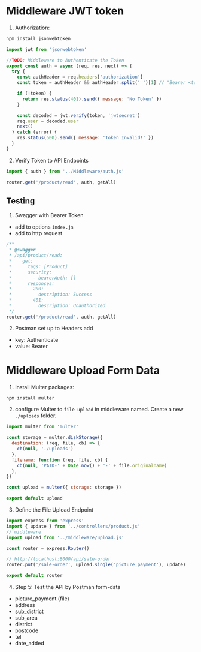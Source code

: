 # Middleware JWT token

1. Authorization:

```sh
npm install jsonwebtoken
```

```js
import jwt from 'jsonwebtoken'

//TODO: Middleware to Authenticate the Token
export const auth = async (req, res, next) => {
  try {
    const authHeader = req.headers['authorization']
    const token = authHeader && authHeader.split(' ')[1] // "Bearer <token>" split to ["Bearer", "token"]

    if (!token) {
      return res.status(401).send({ message: 'No Token' })
    }

    const decoded = jwt.verify(token, 'jwtsecret')
    req.user = decoded.user
    next()
  } catch (error) {
    res.status(500).send({ message: 'Token Invalid!' })
  }
}
```

2. Verify Token to API Endpoints

```js
import { auth } from '../Middleware/auth.js'

router.get('/product/read', auth, getAll)
```

## Testing

1. Swagger with Bearer Token

- add to options `index.js`
- add to http request

```js
/**
 * @swagger
 * /api/product/read:
 *    get:
 *      tags: [Product]
 *      security:
 *        - bearerAuth: []
 *      responses:
 *        200:
 *          description: Success
 *        401:
 *          description: Unauthorized
 */
router.get('/product/read', auth, getAll)
```

2. Postman set up to Headers add

- key: Authenticate
- value: Bearer <token>

# Middleware Upload Form Data

1. Install Multer packages:

```sh
npm install multer
```

2. configure Multer to `file upload` in middleware named.
   Create a new `./uploads` folder.

```js
import multer from 'multer'

const storage = multer.diskStorage({
  destination: (req, file, cb) => {
    cb(null, './uploads')
  },
  filename: function (req, file, cb) {
    cb(null, 'PAID-' + Date.now() + '-' + file.originalname)
  },
})

const upload = multer({ storage: storage })

export default upload
```

3. Define the File Upload Endpoint

```js
import express from 'express'
import { update } from '../controllers/product.js'
// middleware
import upload from '../middleware/upload.js'

const router = express.Router()

// http://localhost:8000/api/sale-order
router.put('/sale-order', upload.single('picture_payment'), update)

export default router
```

4. Step 5: Test the API by Postman
   form-data

- picture_payment (file)
- address
- sub_district
- sub_area
- district
- postcode
- tel
- date_added
